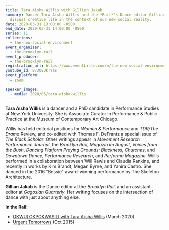 ```yaml
---
title: Tara Aisha Willis with Gillian Jakab
summary: Dancer Tara Aisha Willis and the *Rail*'s Dance editor Gillian Jakab
  discuss creative life in the context of our new social reality.
date: 2020-03-31 13:00:00 -0500
end_date: 2020-03-31 14:00:00 -0500
series: 11
collections:
  - the-new-social-environment
event_organizer:
  - the-brooklyn-rail
event_producer:
  - the-brooklyn-rail
registration_url: https://www.eventbrite.com/e/the-new-social-environment-11-tara-aisha-willis-tickets-101361458852
youtube_id: B73OEQkTYas
event_platform:
  - zoom

speaker_images:
  - media: 2020/05/tara-aisha-willis
---
```



**Tara Aisha Willis**  is a dancer and a PhD candidate in Performance Studies at New York University. She is Associate Curator in Performance & Public Practice at the Museum of Contemporary Art Chicago.

Willis has held editorial positions for *Women & Performance* and *TDR/The Drama* Review, and co-edited with Thomas F. DeFrantz a special issue of *The Black Scholar*. Other writings appear in *Movement Research Performance Journal*, the *Brooklyn Rail*, *Magazin im August*, *Voices from the Bush*, *Dancing Platform Praying Grounds: Blackness, Churches*, and *Downtown Dance*, *Performance* *Research*, and *Performa Magazine*. Willis performed in a collaboration between Will Rawls and Claudia Rankine, and recently in works by Kim Brandt, Megan Byrne, and Yanira Castro. She danced in the 2016 "Bessie" award-winning performance by The Skeleton Architecture.

**Gillian Jakab**  is the Dance editor at the *Brooklyn Rail*, and an assistant editor at *Gagosian Quarterly*. Her writing focuses on the intersection of dance with just about anything else.

**In the Rail:**

* [OKWUI OKPOKWASILI with Tara Aisha Willis](https://brooklynrail.org/2020/03/dance/In-Conversation-Okwui-Okpokwasili-with-Tara-Aisha-Willis)  (March 2020)
* [Urgent Tomorrows](https://brooklynrail.org/2015/10/dance/urgent-tomorrows)  (Oct 2015)
